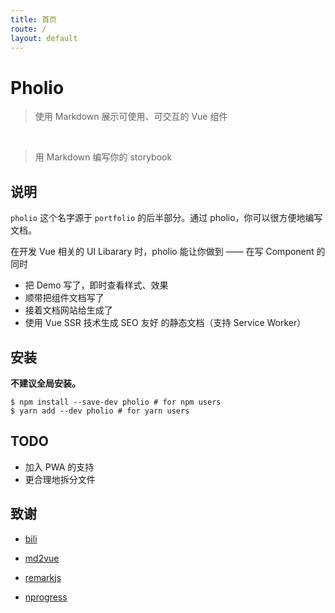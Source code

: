 ```yaml
---
title: 首页
route: /
layout: default
---
```


# Pholio

> 使用 Markdown 展示可使用、可交互的 Vue 组件

&nbsp;

> 用 Markdown 编写你的 storybook

## 说明

`pholio` 这个名字源于 `portfolio` 的后半部分。通过 pholio，你可以很方便地编写文档。

在开发 Vue 相关的 UI Libarary 时，pholio 能让你做到 —— 在写 Component 的同时

- 把 Demo 写了，即时查看样式、效果
- 顺带把组件文档写了
- 接着文档网站给生成了
- 使用 Vue SSR 技术生成 SEO 友好 的静态文档（支持 Service Worker）

## 安装

**不建议全局安装。**

```shell
$ npm install --save-dev pholio # for npm users
$ yarn add --dev pholio # for yarn users
```

## TODO

- 加入 PWA 的支持
- 更合理地拆分文件


## 致谢

- [bili](https://github.com/egoist/bili)

- [md2vue](https://github.com/AngusFu/md2vue/)

- [remarkjs](https://github.com/remarkjs/)

- [nprogress](https://github.com/rstacruz/nprogress/)
